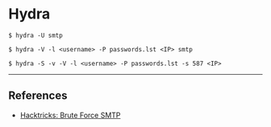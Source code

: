# Hydra

`$ hydra -U smtp`

`$ hydra -V -l <username> -P passwords.lst <IP> smtp`

`$ hydra -S -v -V -l <username> -P passwords.lst -s 587 <IP>`

---
## References

- [Hacktricks: Brute Force SMTP](https://book.hacktricks.xyz/brute-force#smtp)